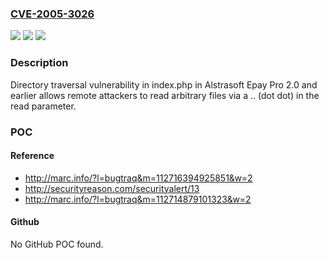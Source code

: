 ### [CVE-2005-3026](https://cve.mitre.org/cgi-bin/cvename.cgi?name=CVE-2005-3026)
![](https://img.shields.io/static/v1?label=Product&message=n%2Fa&color=blue)
![](https://img.shields.io/static/v1?label=Version&message=n%2Fa&color=blue)
![](https://img.shields.io/static/v1?label=Vulnerability&message=n%2Fa&color=brighgreen)

### Description

Directory traversal vulnerability in index.php in Alstrasoft Epay Pro 2.0 and earlier allows remote attackers to read arbitrary files via a .. (dot dot) in the read parameter.

### POC

#### Reference
- http://marc.info/?l=bugtraq&m=112716394925851&w=2
- http://securityreason.com/securityalert/13
- http://marc.info/?l=bugtraq&m=112714879101323&w=2

#### Github
No GitHub POC found.


